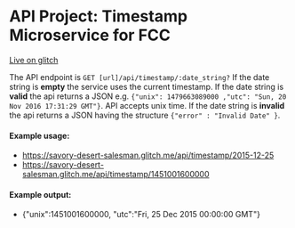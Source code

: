 # API Project: Timestamp Microservice for FCC

[Live on glitch](https://savory-desert-salesman.glitch.me/)

The API endpoint is `GET [url]/api/timestamp/:date_string?`
If the date string is **empty** the service uses the current timestamp.
If the date string is **valid** the api returns a JSON e.g. `{"unix": 1479663089000 ,"utc": "Sun, 20 Nov 2016 17:31:29 GMT"}`.
API accepts unix time.
If the date string is **invalid** the api returns a JSON having the structure `{"error" : "Invalid Date" }`.

#### Example usage:

- https://savory-desert-salesman.glitch.me/api/timestamp/2015-12-25
- https://savory-desert-salesman.glitch.me/api/timestamp/1451001600000

#### Example output:

- {"unix":1451001600000, "utc":"Fri, 25 Dec 2015 00:00:00 GMT"}
